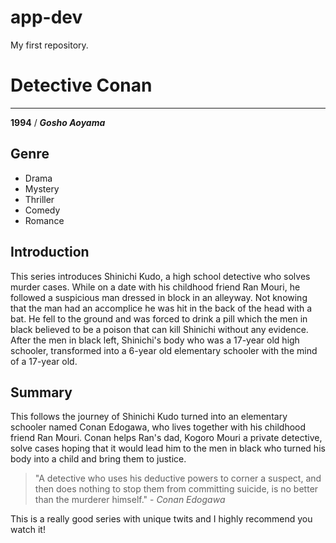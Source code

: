 # app-dev
My first repository.

# Detective Conan
---
**1994** / ***Gosho Aoyama***

## Genre

- Drama
- Mystery
- Thriller
- Comedy
- Romance


## Introduction

This series introduces Shinichi Kudo, a high school detective who solves murder cases. While on a date with his childhood friend Ran Mouri, he followed a suspicious man dressed in block in an alleyway. Not knowing that the man had an accomplice he was hit in the back of the head with a bat. He fell to the ground and was forced to drink a pill which the men in black believed to be a poison that can kill Shinichi without any evidence. After the men in black left, Shinichi's body who was a 17-year old high schooler, transformed into a 6-year old elementary schooler with the mind of a 17-year old. 

## Summary

This follows the journey of Shinichi Kudo turned into an elementary schooler named Conan Edogawa, who lives together with his childhood friend Ran Mouri. Conan helps Ran's dad, Kogoro Mouri a private detective, solve cases hoping that it would lead him to the men in black who turned his body into a child and bring them to justice.

> "A detective who uses his deductive powers to corner a suspect, and then does nothing to stop them from committing suicide, is no better than the murderer himself." - *Conan Edogawa*

This is a really good series with unique twits and I highly recommend you watch it!
